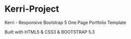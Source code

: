 # Kerri-Project
 
Kerri - Responsive Bootstrap 5 One Page Portfolio Template

Built with HTML5 & CSS3 & BOOTSTRAP 5.3
